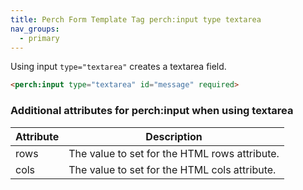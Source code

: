 ```yaml
---
title: Perch Form Template Tag perch:input type textarea
nav_groups:
  - primary
---
```


Using input `type="textarea"` creates a textarea field.

```html
<perch:input type="textarea" id="message" required>
```

### Additional attributes for perch:input when using textarea

|Attribute|Description|
|-|-|
|rows|The value to set for the HTML rows attribute.|
|cols|The value to set for the HTML cols attribute.|
